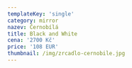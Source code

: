 ```yaml
---
templateKey: 'single'
category: mirror
nazev: Černobílá
title: Black and White
cena: '2700 Kč'
price: '108 EUR'
thumbnail: /img/zrcadlo-cernobile.jpg
---
```

